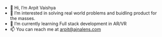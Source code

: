 - 👋 Hi, I’m Arpit Vaishya
- 👀 I’m interested in solving real world problems and buidling product for the masses.
- 🌱 I’m currently learning Full stack development in AR/VR
- 📫 You can reach me at arpit@ajnalens.com

<!---
arpitAjnaLens/arpitAjnaLens is a ✨ special ✨ repository because its `README.md` (this file) appears on your GitHub profile.
You can click the Preview link to take a look at your changes.
--->
